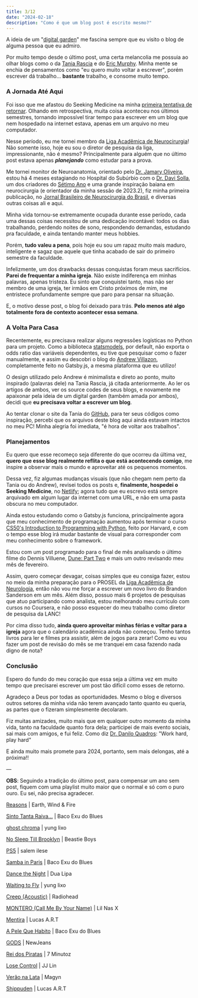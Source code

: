 ```yaml
---
title: 3/12
date: "2024-02-18"
description: "Como é que um blog post é escrito mesmo?"
---
```


A ideia de um "[digital garden](https://maggieappleton.com/garden-history)" me fascina sempre que eu visito o blog de alguma pessoa que eu admiro. 

Por muito tempo desde o último post, uma certa melancolia me possuia ao olhar blogs como o da [Tania Rascia](https://www.taniarascia.com/2023-into-2024/) e do [Eric Murphy](https://ericmurphy.xyz/blog/minimalist-web/). Minha mente se enchia de pensamentos como "eu quero muito voltar a escrever", porém escrever dá trabalho... **bastante** trabalho, e consome muito tempo.

### A Jornada Até Aqui

Foi isso que me afastou do Seeking Medicine na minha [primeira tentativa de retornar](/content/blog/primeiro-semestre/index.md). Olhando em retrospectiva, muita coisa aconteceu nos últimos semestres, tornando impossível tirar tempo para escrever em um blog que nem hospedado na internet estava, apenas em um arquivo no meu computador.

Nesse período, eu me tornei membro da [Liga Acadêmica de Neurocirurgia](https://www.instagram.com/lanc_ba/)! Não somente isso, hoje eu sou o diretor de pesquisa da liga, impressionante, não é mesmo? Principalmente para alguém que no último post estava apenas _**planejando**_ como estudar para a prova.

Me tornei monitor de Neuroanatomia, orientado pelo [Dr. Jamary Oliveira](https://www.instagram.com/jamary.filho/), estou há 4 meses estagiando no Hospital do Subúrbio com o [Dr. Davi Solla](https://www.instagram.com/davisolla/), um dos criadores do [Sétimo Ano](https://setimoano.com/) e uma grande inspiração baiana em neurocirurgia (e orientador da minha sessão de 2023.2), fiz minha primeira publicação, no [Jornal Brasileiro de Neurocirurgia do Brasil](https://www.jbnc.org.br/), e diversas outras coisas ali e aqui.

Minha vida tornou-se extremamente ocupada durante esse período, cada uma dessas coisas necessitou de uma dedicação incontável: todos os dias trabalhando, perdendo noites de sono, respondendo demandas, estudando pra faculdade, e ainda tentando manter meus hobbies. 

Porém, **tudo valeu a pena**, pois hoje eu sou um rapaz muito mais maduro, inteligente e sagaz que aquele que tinha acabado de sair do primeiro semestre da faculdade.

Infelizmente, um dos drawbacks dessas conquistas foram meus sacrifícios. **Parei de frequentar a minha igreja**. Não existe indiferença em minhas palavras, apenas tristeza. Eu sinto que conquistei tanto, mas não ser membro de uma igreja, ter irmãos em Cristo próximos de mim, me entristece profundamente sempre que paro para pensar na situação.

E, o motivo desse post, o blog foi deixado para trás. **Pelo menos até algo totalmente fora de contexto acontecer essa semana**.

### A Volta Para Casa

Recentemente, eu precisava realizar alguns regressões logísticas no Python para um projeto. Como a biblioteca [statsmodels](https://www.statsmodels.org/devel/generated/statsmodels.discrete.discrete_model.Logit.html), por default, não exporta o odds ratio das variáveis dependentes, eu tive que pesquisar como o fazer manualmente, e assim eu descobri o blog do [Andrew Villazon](https://www.andrewvillazon.com/logistic-regression-python-statsmodels/), completamente feito no Gatsby.js, a mesma plataforma que eu utilizo!

O design utilizado pelo Andrew é minimalista e direto ao ponto, muito inspirado (palavras dele) na Tania Rascia, já citada anteriormente. Ao ler os artigos de ambos, ver os source codes de seus blogs, e novamente me apaixonar pela ideia de um digital garden (também amada por ambos), decidi que **eu precisava voltar a escrever um blog**.

Ao tentar clonar o site da Tania do [GitHub](https://github.com/taniarascia/taniarascia.com), para ter seus códigos como inspiração, percebi que os arquivos deste blog aqui ainda estavam intactos no meu PC! Minha alegria foi imediata, "é hora de voltar aos trabalhos".

### Planejamentos

Eu quero que esse recomeço seja diferente do que ocorreu da última vez, **quero que esse blog realmente reflita o que está acontecendo comigo**, me inspire a observar mais o mundo e aproveitar até os pequenos momentos.

Dessa vez, fiz algumas mudanças visuais (que não chegam nem perto da Tania ou do Andrew), revisei todos os posts e, **finalmente, hospedei o Seeking Medicine**, no [Netlify](https://www.netlify.com/); agora tudo que eu escrevo está sempre arquivado em algum lugar da internet com uma URL, e não em uma pasta obscura no meu computador.

Ainda estou estudando como o Gatsby.js funciona, principalmente agora que meu conhecimento de programação aumentou após terminar o curso [CS50's Introduction to Programming with Python](https://cs50.harvard.edu/python/), feito por Harvard, e com o tempo esse blog irá mudar bastante de visual para corresponder com meu conhecimento sobre o framework.

Estou com um post programado para o final de mês analisando o último filme do Dennis Villuene, [Dune: Part Two](https://www.imdb.com/title/tt15239678/) e mais um outro revisando meu mês de fevereiro.

Assim, quero começar devagar, coisas simples que eu consiga fazer, estou no meio da minha preparação para o PROSEL da [Liga Acadêmica de Neurologia](https://www.instagram.com/laneurologiaufba/), então não vou me forçar a escrever um novo livro do Brandon Sanderson em um mês. Além disso, possuo mais 6 projetos de pesquisas que atuo participando como analista, estou melhorando meu currículo com cursos no Coursera, e não posso esquecer do meu trabalho como diretor de pesquisa da LANC!

Por cima disso tudo, **ainda quero aproveitar minhas férias e voltar para a igreja** agora que o calendário acadêmica ainda não começou. Tenho tantos livros para ler e filmes pra assistir, além de jogos para zerar! Como eu vou fazer um post de revisão do mês se me tranquei em casa fazendo nada digno de nota?

### Conclusão

Espero do fundo do meu coração que essa seja a última vez em muito tempo que precisarei escrever um post tão difícil como esses de retorno.

Agradeço a Deus por todas as oportunidades. Mesmo o blog e diversos outros setores da minha vida não terem avançado tanto quanto eu queria, as partes que o fizeram simplesmente decolaram. 

Fiz muitas amizades, muito mais que em qualquer outro momento da minha vida, tanto na faculdade quanto fora dela; participei de mais evento sociais, sai mais com amigos, e fui feliz. Como diz [Dr. Danilo Quadros](https://www.instagram.com/drdaniloquadros/): "Work hard, play hard"

E ainda muito mais promete para 2024, portanto, sem mais delongas, até a próxima!!

—

**OBS**: Seguindo a tradição do último post, para compensar um ano sem post, fiquem com uma playlist muito maior que o normal e só com o puro ouro. Eu sei, não precisa agradecer.

[Reasons](https://www.youtube.com/watch?v=tJBgmoYzRE8) | Earth, Wind & Fire

[Sinto Tanta Raiva...](https://www.youtube.com/watch?v=9H195BElHZ4) | Baco Exu do Blues

[ghost chroma](https://www.youtube.com/watch?v=FKvS-ff6Sw8) | yung lixo

[No Sleep Till Brooklyn](https://www.youtube.com/watch?v=07Y0cy-nvAg) | Beastie Boys

[PS5](https://www.youtube.com/watch?v=WRVonH0TTS8) | salem ilese

[Samba in Paris](https://youtu.be/4iKtTmnHojU?si=fkAko8NF-uoIITom) | Baco Exu do Blues

[Dance the Night](https://www.youtube.com/watch?v=OiC1rgCPmUQ) | Dua Lipa

[Waiting to Fly](https://www.youtube.com/watch?v=oV1y68XSPws) | yung lixo

[Creep (Acoustic)](https://youtu.be/4BX5xpB2DBM?si=4ZOcJtB8OuaGqLBd) | Radiohead

[MONTERO (Call Me By Your Name)](https://www.youtube.com/watch?v=6swmTBVI83k) | Lil Nas X

[Mentira](https://www.youtube.com/watch?v=ZrPvyz9DdvM) | Lucas A.R.T

[A Pele Que Habito](https://youtu.be/XGoC-TPb2H8?si=-8SFkhyGYDZJQJUi) | Baco Exu do Blues

[GODS](https://youtu.be/C3GouGa0noM?si=qFfG25sMSVYfur6-) | NewJeans

[Rei dos Piratas](https://youtu.be/igiYhdq5zA8?si=LQ0tcfXUWs7anMXA) | 7 Minutoz

[Lose Control](https://youtu.be/uQgI1XNtwrw?si=rqXaCi6BPdLZznxD) | JJ Lin

[Verão na Lata](https://youtu.be/68YFOsupB_Y?si=1Ti7SZpNPbFVRRHO) | Magyn

[Shippuden](https://www.youtube.com/watch?v=eiANVt-Kr_s) | Lucas A.R.T
